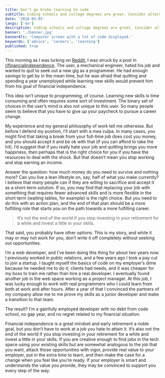 ```yaml
---
title: Don’t go broke learning to code
subtitle: Coding schools and college degrees are great. Consider alternative routes if you have them.
date: '2018-03-03'
langs: ['en']
description: Coding schools and college degrees are great. Consider alternative routes if you have them.
banner: './banner.jpg'
bannerAlt: 'Computer screen with a lot of code displayed.'
keywords: ['advice', 'careers', 'learning']
published: true
---
```


This morning as I was lurking on [Reddit](https://www.reddit.com/user/chancethedev), I was struck by a post in [r/financialindependence](https://www.reddit.com/r/financialindependence/). The user, a mechanical engineer, hated his job and wanted to quit to seek out a new gig as a programmer. He had enough savings to get by in the mean time, but he was afraid that quitting and spending a year unemployed while learning new skills would prevent him from his goal of financial independence.

This idea isn’t unique to programming, of course. Learning new skills is time consuming and often requires some sort of investment. The binary set of choices in the user’s mind is also not unique to this user. So many people seem to believe that you have to give up your paycheck to pursue a career change.

My experience and my general philosophy of work tell me otherwise. But before I defend my position, I’ll start with a mea culpa. In many cases, you might find that taking a break from your full-time job does cost you money, and you should accept it and be ok with that (if you can afford to take the hit). I’d suggest that if you really hate your job and quitting brings you more happiness, then perhaps that is the right choice for you if you have the resources to deal with the shock. But that doesn’t mean you stop working and stop earning an income.

Answer the question: how much money do you need to survive and nothing more? Can you live a lean lifestyle on, say, half of what you make currently? I believe that *many* people can if they are willing to sacrifice and accept it as a short-term solution. If so, you may find that replacing your job with something that requires fewer advanced skills and is more flexible in the short term (waiting tables, for example) is the right choice. But you need to do this with an action plan, and the end of that plan should be a more fulfilling role that starts you on the path towards a more fulfilling career.

> It’s not the end of the world if you stop investing in your retirement for a while and invest a little in your skills.

That said, you probably have other options. This is my story, and while it may or may not work for you, don’t write it off completely without seeking out opportunities.

I’m a web developer, and I’ve been doing this thing for about two years now. I previously worked in public relations, and a few years ago I took a pay cut to join a startup. I taught myself the basics of code on my employer’s dime because he needed me to do it; clients had needs, and it was cheaper for my boss to train me rather than hire a real developer. I eventually found another job in the web space working as a project manager. At this job, I was lucky enough to work with real programmers who I could learn from both at work and after hours. After a year of that I convinced the partners of my company allow me to me prove my skills as a junior developer and make a transition to that team.

The result? I’m a gainfully employed developer with no debt from code school, no gap year, and no regret related to my financial situation.

Financial independence is a great mindset and early retirement a noble goal, but you don’t have to work at a job you hate to attain it. It’s also not the end of the world if you stop investing in your retirement for a while and invest a little in your skills. If you are creative enough to find jobs in the tech space using your existing skills but are somewhat analogous to the job that you want, attack those opportunities with vigor, provide real value to your employer, put in the extra time to learn, and then make the case for a change when you feel like you’re ready. If your employer is smart and understands the value you provide, they may be convinced to support you every step of the way.
